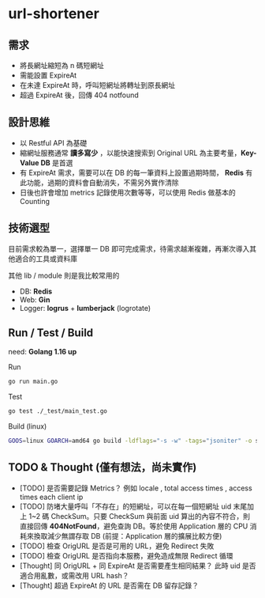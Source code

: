 # url-shortener

## 需求

* 將長網址縮短為 n 碼短網址
* 需能設置 ExpireAt 
* 在未達 ExpireAt 時，呼叫短網址將轉址到原長網址
* 超過 ExpireAt 後，回傳 404 notfound

## 設計思維

* 以 Restful API 為基礎
* 縮網址服務通常 **讀多寫少** ，以能快速搜索到 Original URL 為主要考量，**Key-Value DB** 是首選
* 有 ExpireAt 需求，需要可以在 DB 的每一筆資料上設置過期時間， **Redis** 有此功能，過期的資料會自動消失，不需另外實作清除
* 日後也許會增加 metrics 記錄使用次數等等，可以使用 Redis 做基本的 Counting

## 技術選型

目前需求較為單一，選擇單一 DB 即可完成需求，待需求越漸複雜，再漸次導入其他適合的工具或資料庫  

其他 lib / module 則是我比較常用的  

* DB: **Redis**
* Web: **Gin**
* Logger: **logrus** + **lumberjack** (logrotate)

## Run / Test / Build

need: **Golang 1.16 up**

Run  

```bash
go run main.go
```

Test  

```bash
go test ./_test/main_test.go
```

Build (linux)  

```bash
GOOS=linux GOARCH=amd64 go build -ldflags="-s -w" -tags="jsoniter" -o service .
```

## TODO & Thought (僅有想法，尚未實作)

* [TODO] 是否需要記錄 Metrics？ 例如 locale , total access times , access times each client ip
* [TODO] 防堵大量呼叫「不存在」的短網址，可以在每一個短網址 uid 末尾加上 1~2 碼 CheckSum。只要 CheckSum 與前面 uid 算出的內容不符合，則直接回傳 **404NotFound**，避免查詢 DB。等於使用 Application 層的 CPU 消耗來換取減少無謂存取 DB (前提：Application 層的擴展比較方便)
* [TODO] 檢查 OrigURL 是否是可用的 URL，避免 Redirect 失敗
* [TODO] 檢查 OrigURL 是否指向本服務，避免造成無限 Redirect 循環
* [Thought] 同 OrigURL + 同 ExpireAt 是否需要產生相同結果？ 此時 uid 是否適合用亂數，或需改用 URL hash？
* [Thought] 超過 ExpireAt 的 URL 是否需在 DB 留存記錄？
